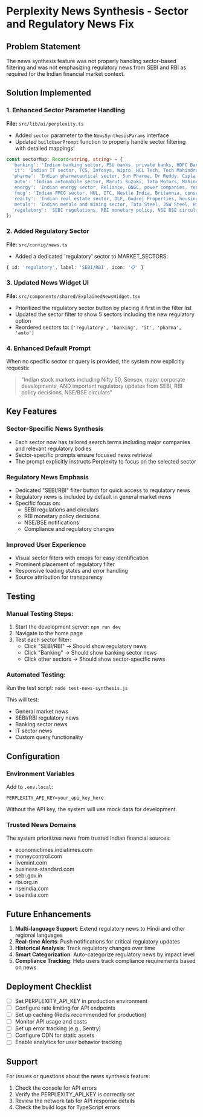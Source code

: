# Perplexity News Synthesis - Sector and Regulatory News Fix

## Problem Statement
The news synthesis feature was not properly handling sector-based filtering and was not emphasizing regulatory news from SEBI and RBI as required for the Indian financial market context.

## Solution Implemented

### 1. Enhanced Sector Parameter Handling
**File:** `src/lib/ai/perplexity.ts`

- Added `sector` parameter to the `NewsSynthesisParams` interface
- Updated `buildUserPrompt` function to properly handle sector filtering with detailed mappings:

```typescript
const sectorMap: Record<string, string> = {
  'banking': 'Indian banking sector, PSU banks, private banks, HDFC Bank, ICICI Bank, SBI, Axis Bank, RBI banking regulations',
  'it': 'Indian IT sector, TCS, Infosys, Wipro, HCL Tech, Tech Mahindra, IT services exports',
  'pharma': 'Indian pharmaceutical sector, Sun Pharma, Dr Reddy, Cipla, Lupin, drug approvals, FDA',
  'auto': 'Indian automobile sector, Maruti Suzuki, Tata Motors, Mahindra, Bajaj Auto, EV market',
  'energy': 'Indian energy sector, Reliance, ONGC, power companies, renewable energy, coal, oil prices',
  'fmcg': 'Indian FMCG sector, HUL, ITC, Nestle India, Britannia, consumer goods',
  'realty': 'Indian real estate sector, DLF, Godrej Properties, housing market, property prices',
  'metals': 'Indian metals and mining sector, Tata Steel, JSW Steel, Hindalco, coal mining, iron ore',
  'regulatory': 'SEBI regulations, RBI monetary policy, NSE BSE circulars, regulatory updates, compliance changes'
};
```

### 2. Added Regulatory Sector
**File:** `src/config/news.ts`

- Added a dedicated 'regulatory' sector to MARKET_SECTORS:
```typescript
{ id: 'regulatory', label: 'SEBI/RBI', icon: '📋' }
```

### 3. Updated News Widget UI
**File:** `src/components/shared/ExplainedNewsWidget.tsx`

- Prioritized the regulatory sector button by placing it first in the filter list
- Updated the sector filter to show 5 sectors including the new regulatory option
- Reordered sectors to: `['regulatory', 'banking', 'it', 'pharma', 'auto']`

### 4. Enhanced Default Prompt
When no specific sector or query is provided, the system now explicitly requests:
> "Indian stock markets including Nifty 50, Sensex, major corporate developments, AND important regulatory updates from SEBI, RBI policy decisions, NSE/BSE circulars"

## Key Features

### Sector-Specific News Synthesis
- Each sector now has tailored search terms including major companies and relevant regulatory bodies
- Sector-specific prompts ensure focused news retrieval
- The prompt explicitly instructs Perplexity to focus on the selected sector

### Regulatory News Emphasis
- Dedicated "SEBI/RBI" filter button for quick access to regulatory news
- Regulatory news is included by default in general market news
- Specific focus on:
  - SEBI regulations and circulars
  - RBI monetary policy decisions
  - NSE/BSE notifications
  - Compliance and regulatory changes

### Improved User Experience
- Visual sector filters with emojis for easy identification
- Prominent placement of regulatory filter
- Responsive loading states and error handling
- Source attribution for transparency

## Testing

### Manual Testing Steps:
1. Start the development server: `npm run dev`
2. Navigate to the home page
3. Test each sector filter:
   - Click "SEBI/RBI" → Should show regulatory news
   - Click "Banking" → Should show banking sector news
   - Click other sectors → Should show sector-specific news

### Automated Testing:
Run the test script: `node test-news-synthesis.js`

This will test:
- General market news
- SEBI/RBI regulatory news
- Banking sector news
- IT sector news
- Custom query functionality

## Configuration

### Environment Variables
Add to `.env.local`:
```
PERPLEXITY_API_KEY=your_api_key_here
```

Without the API key, the system will use mock data for development.

### Trusted News Domains
The system prioritizes news from trusted Indian financial sources:
- economictimes.indiatimes.com
- moneycontrol.com
- livemint.com
- business-standard.com
- sebi.gov.in
- rbi.org.in
- nseindia.com
- bseindia.com

## Future Enhancements

1. **Multi-language Support**: Extend regulatory news to Hindi and other regional languages
2. **Real-time Alerts**: Push notifications for critical regulatory updates
3. **Historical Analysis**: Track regulatory changes over time
4. **Smart Categorization**: Auto-categorize regulatory news by impact level
5. **Compliance Tracking**: Help users track compliance requirements based on news

## Deployment Checklist

- [ ] Set PERPLEXITY_API_KEY in production environment
- [ ] Configure rate limiting for API endpoints
- [ ] Set up caching (Redis recommended for production)
- [ ] Monitor API usage and costs
- [ ] Set up error tracking (e.g., Sentry)
- [ ] Configure CDN for static assets
- [ ] Enable analytics for user behavior tracking

## Support

For issues or questions about the news synthesis feature:
1. Check the console for API errors
2. Verify the PERPLEXITY_API_KEY is correctly set
3. Review the network tab for API response details
4. Check the build logs for TypeScript errors
